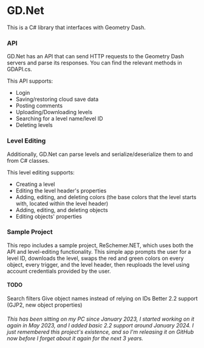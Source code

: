 # GD.Net
This is a C# library that interfaces with Geometry Dash.

### API
 GD.Net has an API that can send HTTP requests to the Geometry Dash servers and parse its responses. You can find the relevant methods in GDAPI.cs.
 
 This API supports:
 - Login
 - Saving/restoring cloud save data
 - Posting comments
 - Uploading/Downloading levels
 - Searching for a level name/level ID
 - Deleting levels
 
### Level Editing
Additionally, GD.Net can parse levels and serialize/deserialize them to and from C# classes.

This level editing supports:
- Creating a level
- Editing the level header's properties
- Adding, editing, and deleting colors (the base colors that the level starts with, located within the level header)
- Adding, editing, and deleting objects
- Editing objects' properties

### Sample Project
This repo includes a sample project, ReSchemer.NET, which uses both the API and level-editing functionality. This simple app prompts the user for a level ID, downloads the level, swaps the red and green colors on every object, every trigger, and the level header, then reuploads the level using account credentials provided by the user.

#### TODO
Search filters
Give object names instead of relying on IDs
Better 2.2 support (GJP2, new object properties)

###### This has been sitting on my PC since January 2023, I started working on it again in May 2023, and I added basic 2.2 support around January 2024. I just remembered this project's existence, and so I'm releasing it on GitHub now before I forget about it again for the next 3 years.
